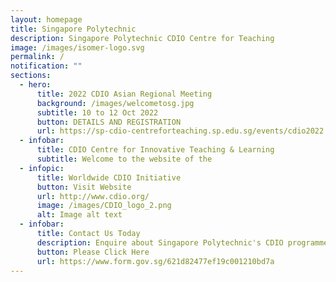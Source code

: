 ```yaml
---
layout: homepage
title: Singapore Polytechnic
description: Singapore Polytechnic CDIO Centre for Teaching
image: /images/isomer-logo.svg
permalink: /
notification: ""
sections:
  - hero:
      title: 2022 CDIO Asian Regional Meeting
      background: /images/welcometosg.jpg
      subtitle: 10 to 12 Oct 2022
      button: DETAILS AND REGISTRATION
      url: https://sp-cdio-centreforteaching.sp.edu.sg/events/cdio2022
  - infobar:
      title: CDIO Centre for Innovative Teaching & Learning
      subtitle: Welcome to the website of the
  - infopic:
      title: Worldwide CDIO Initiative
      button: Visit Website
      url: http://www.cdio.org/
      image: /images/CDIO_logo_2.png
      alt: Image alt text
  - infobar:
      title: Contact Us Today
      description: Enquire about Singapore Polytechnic's CDIO programmes and/or events
      button: Please Click Here
      url: https://www.form.gov.sg/621d82477ef19c001210bd7a
---
```

